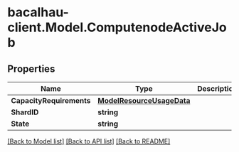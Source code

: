 # bacalhau-client.Model.ComputenodeActiveJob
## Properties

Name | Type | Description | Notes
------------ | ------------- | ------------- | -------------
**CapacityRequirements** | [**ModelResourceUsageData**](ModelResourceUsageData.md) |  | [optional] 
**ShardID** | **string** |  | [optional] 
**State** | **string** |  | [optional] 

[[Back to Model list]](../README.md#documentation-for-models) [[Back to API list]](../README.md#documentation-for-api-endpoints) [[Back to README]](../README.md)


